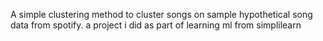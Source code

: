 A simple clustering method to cluster songs on sample hypothetical song data from spotify. a project i did as part of learning ml from simplilearn
